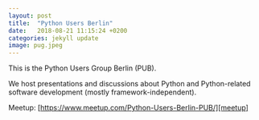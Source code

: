 ```yaml
---
layout: post
title:  "Python Users Berlin"
date:   2018-08-21 11:15:24 +0200
categories: jekyll update
image: pug.jpeg
---
```

This is the Python Users Group Berlin (PUB).

We host presentations and discussions about Python and Python-related software development (mostly framework-independent).

Meetup: [https://www.meetup.com/Python-Users-Berlin-PUB/][meetup]

[meetup]:   https://www.meetup.com/Python-Users-Berlin-PUB/
